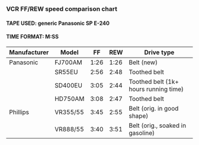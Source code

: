 ### VCR FF/REW speed comparison chart
#### TAPE USED: generic Panasonic SP E-240
#### TIME FORMAT: M:SS

| Manufacturer | Model    | FF   | REW  | Drive type                            |
|--------------|----------|------|------|---------------------------------------|
| Panasonic    | FJ700AM  | 1:26 | 1:26 | Belt (new)                            |
|              | SR55EU   | 2:56 | 2:48 | Toothed belt                          |
|              | SD400EU  | 3:05 | 2:44 | Toothed belt (1k+ hours running time) |
|              | HD750AM  | 3:08 | 2:47 | Toothed belt                          |
| Phillips     | VR355/55 | 3:45 | 2:55 | Belt (orig. in good shape)            |
|              | VR888/55 | 3:40 | 3:51 | Belt (orig., soaked in gasoline)      |

